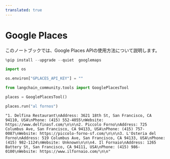 ```yaml
---
translated: true
---
```


# Google Places

このノートブックでは、Google Places APIの使用方法について説明します。

```python
%pip install --upgrade --quiet  googlemaps
```

```python
import os

os.environ["GPLACES_API_KEY"] = ""
```

```python
from langchain_community.tools import GooglePlacesTool
```

```python
places = GooglePlacesTool()
```

```python
places.run("al fornos")
```

```output
"1. Delfina Restaurant\nAddress: 3621 18th St, San Francisco, CA 94110, USA\nPhone: (415) 552-4055\nWebsite: https://www.delfinasf.com/\n\n\n2. Piccolo Forno\nAddress: 725 Columbus Ave, San Francisco, CA 94133, USA\nPhone: (415) 757-0087\nWebsite: https://piccolo-forno-sf.com/\n\n\n3. L'Osteria del Forno\nAddress: 519 Columbus Ave, San Francisco, CA 94133, USA\nPhone: (415) 982-1124\nWebsite: Unknown\n\n\n4. Il Fornaio\nAddress: 1265 Battery St, San Francisco, CA 94111, USA\nPhone: (415) 986-0100\nWebsite: https://www.ilfornaio.com/\n\n"
```
